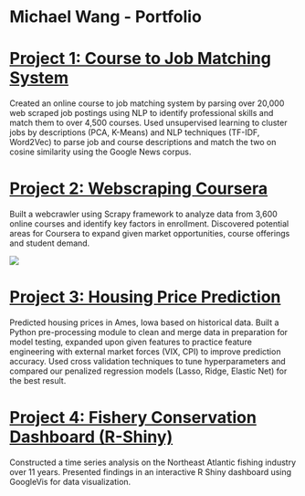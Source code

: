 # Michael Wang - Portfolio

# [Project 1: Course to Job Matching System](https://github.com/michaelywang/NYCDSA-Capstone-Project)
Created an online course to job matching system by parsing over 20,000 web scraped job postings using NLP to identify professional skills and match them to over 4,500 courses. Used unsupervised learning to cluster jobs by descriptions (PCA, K-Means) and NLP techniques (TF-IDF, Word2Vec) to parse job and course descriptions and match the two on cosine similarity using the Google News corpus. 

# [Project 2: Webscraping Coursera](https://github.com/michaelywang/coursera-web-scraping)
Built a webcrawler using Scrapy framework to analyze data from 3,600 online courses and identify key factors in enrollment. Discovered potential areas for Coursera to expand given market opportunities, course offerings and student demand.

![](https://github.com/michaelywang/Portfolio/blob/master/images/Coursera%20Partners.png)

# [Project 3: Housing Price Prediction](https://github.com/michaelywang/Ames_House_Prices) 
Predicted housing prices in Ames, Iowa based on historical data. Built a Python pre-processing module to clean and merge data in preparation for model testing, expanded upon given features to practice feature engineering with external market forces (VIX, CPI) to improve prediction accuracy. Used cross validation techniques to tune hyperparameters and compared our penalized regression models (Lasso, Ridge, Elastic Net) for the best result.    

# [Project 4: Fishery Conservation Dashboard (R-Shiny)](https://github.com/michaelywang/North-Atlantic-Fisheries-Shiny-App)
Constructed a time series analysis on the Northeast Atlantic fishing industry over 11 years. Presented findings in an interactive R Shiny dashboard using GoogleVis for data visualization. 

